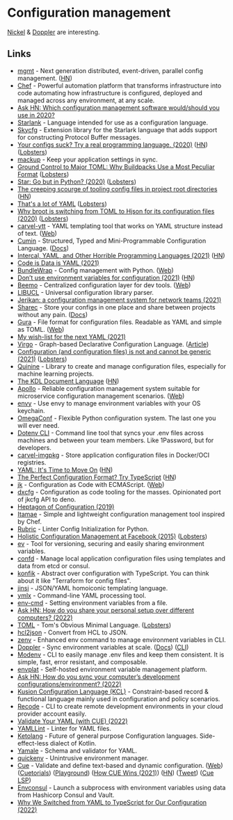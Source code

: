 # Configuration management

[Nickel](https://github.com/tweag/nickel) & [Doppler](https://www.doppler.com/) are interesting.

## Links

- [mgmt](https://github.com/purpleidea/mgmt) - Next generation distributed, event-driven, parallel config management. ([HN](https://news.ycombinator.com/item?id=25359845))
- [Chef](https://github.com/chef/chef) - Powerful automation platform that transforms infrastructure into code automating how infrastructure is configured, deployed and managed across any environment, at any scale.
- [Ask HN: Which configuration management software would/should you use in 2020?](https://news.ycombinator.com/item?id=22575007)
- [Starlank](https://github.com/bazelbuild/starlark) - Language intended for use as a configuration language.
- [Skycfg](https://github.com/stripe/skycfg) - Extension library for the Starlark language that adds support for constructing Protocol Buffer messages.
- [Your configs suck? Try a real programming language. (2020)](https://beepb00p.xyz/configs-suck.html) ([HN](https://news.ycombinator.com/item?id=22787332)) ([Lobsters](https://lobste.rs/s/qyhvhc/your_configs_suck_try_real_programming))
- [mackup](https://github.com/lra/mackup) - Keep your application settings in sync.
- [Ground Control to Major TOML: Why Buildpacks Use a Most Peculiar Format](https://blog.heroku.com/why-buildpacks-use-toml) ([Lobsters](https://lobste.rs/s/fik5bk/ground_control_major_toml_why_buildpacks))
- [Star: Go but in Python? (2020)](https://maxmcd.com/posts/star/) ([Lobsters](https://lobste.rs/s/l9kyzm/star_go_python))
- [The creeping scourge of tooling config files in project root directories](https://github.com/nodejs/tooling/issues/79) ([HN](https://news.ycombinator.com/item?id=24066748))
- [That's a lot of YAML](https://noyaml.com/) ([Lobsters](https://lobste.rs/s/6oxpe3/s_lot_yaml))
- [Why broot is switching from TOML to Hjson for its configuration files (2020)](https://dystroy.org/blog/hjson-in-broot/) ([Lobsters](https://lobste.rs/s/dn91bz/why_broot_is_switching_from_toml_hjson_for))
- [carvel-ytt](https://github.com/vmware-tanzu/carvel-ytt) - YAML templating tool that works on YAML structure instead of text. ([Web](https://carvel.dev/ytt/))
- [Cumin](https://github.com/cympfh/cumin) - Structured, Typed and Mini-Programmable Configuration Language. ([Docs](https://cympfh.cc/cumin/))
- [Intercal, YAML, and Other Horrible Programming Languages (2021)](https://blog.earthly.dev/intercal-yaml-and-other-horrible-programming-languages/) ([HN](https://news.ycombinator.com/item?id=26271582))
- [Code is Data is YAML (2021)](https://buttondown.email/hillelwayne/archive/code-is-data-is-yaml/)
- [BundleWrap](https://github.com/bundlewrap/bundlewrap) - Config management with Python. ([Web](https://bundlewrap.org/))
- [Don’t use environment variables for configuration (2021)](https://nibblestew.blogspot.com/2021/03/never-use-environment-variables-for.html) ([HN](https://news.ycombinator.com/item?id=26656952))
- [Beemo](https://github.com/beemojs/beemo) - Centralized configuration layer for dev tools. ([Web](https://beemo.dev/))
- [LIBUCL](https://github.com/vstakhov/libucl) - Universal configuration library parser.
- [Jerikan: a configuration management system for network teams (2021)](https://vincent.bernat.ch/en/blog/2021-network-jerikan-ansible)
- [Sharec](https://github.com/lamartire/sharec) - Store your configs in one place and share between projects without any pain. ([Docs](https://sharec.js.org/))
- [Gura](https://github.com/gura-conf/gura) - File format for configuration files. Readable as YAML and simple as TOML. ([Web](https://gura.netlify.app/))
- [My wish-list for the next YAML (2021)](https://drewdevault.com/2021/07/28/The-next-YAML.html)
- [Virgo](https://github.com/r2d4/virgo) - Graph-based Declarative Configuration Language. ([Article](https://matt-rickard.com/virgo-lang/))
- [Configuration (and configuration files) is not and cannot be generic (2021)](https://utcc.utoronto.ca/~cks/space/blog/programming/ConfigurationIsNotGeneric) ([Lobsters](https://lobste.rs/s/v8iqgb/configuration_configuration_files_is))
- [Quinine](https://github.com/krandiash/quinine) - Library to create and manage configuration files, especially for machine learning projects.
- [The KDL Document Language](https://kdl.dev/) ([HN](https://news.ycombinator.com/item?id=28510031))
- [Apollo](https://github.com/apolloconfig/apollo) - Reliable configuration management system suitable for microservice configuration management scenarios. ([Web](https://www.apolloconfig.com/#/))
- [envy](https://github.com/matt4biz/envy) - Use envy to manage environment variables with your OS keychain.
- [OmegaConf](https://github.com/omry/omegaconf) - Flexible Python configuration system. The last one you will ever need.
- [Dotenv CLI](https://github.com/dotenv-org/cli) - Command line tool that syncs your .env files across machines and between your team members. Like 1Password, but for developers.
- [carvel-imgpkg](https://github.com/vmware-tanzu/carvel-imgpkg) - Store application configuration files in Docker/OCI registries.
- [YAML: It's Time to Move On](https://nestedtext.org/en/latest/alternatives.html#yaml) ([HN](https://news.ycombinator.com/item?id=29220320))
- [The Perfect Configuration Format? Try TypeScript](https://reflect.run/articles/typescript-the-perfect-file-format/) ([HN](https://news.ycombinator.com/item?id=29254679))
- [jk](https://github.com/jkcfg/jk) - Configuration as Code with ECMAScript. ([Web](https://jkcfg.github.io/#/))
- [dxcfg](https://github.com/dxcfg/dxcfg) - Configuration as code tooling for the masses. Opinionated port of jkcfg API to deno.
- [Heptagon of Configuration (2019)](https://matt-rickard.com/heptagon-of-configuration/?s=09)
- [Itamae](https://github.com/itamae-kitchen/itamae) - Simple and lightweight configuration management tool inspired by Chef.
- [Rubric](https://github.com/rednafi/rubric) - Linter Config Initialization for Python.
- [Holistic Configuration Management at Facebook (2015)](https://research.facebook.com/publications/holistic-configuration-management-at-facebook/) ([Lobsters](https://lobste.rs/s/656c5t/holistic_configuration_management_at))
- [ev](https://github.com/henrycunh/ev) - Tool for versioning, securing and easily sharing environment variables.
- [confd](https://github.com/kelseyhightower/confd) - Manage local application configuration files using templates and data from etcd or consul.
- [konfik](https://github.com/konfik/konfik) - Abstract over configuration with TypeScript. You can think about it like "Terraform for config files".
- [jinsi](https://github.com/scravy/jinsi) - JSON/YAML homoiconic templating language.
- [ymlx](https://github.com/matthewadams/ymlx) - Command-line YAML processing tool.
- [env-cmd](https://github.com/toddbluhm/env-cmd) - Setting environment variables from a file.
- [Ask HN: How do you share your personal setup over different computers? (2022)](https://news.ycombinator.com/item?id=30723738)
- [TOML](https://toml.io/en/) - Tom's Obvious Minimal Language. ([Lobsters](https://lobste.rs/s/mkcjiz/toml_tom_s_obvious_minimal_language))
- [hcl2json](https://github.com/tmccombs/hcl2json) - Convert from HCL to JSON.
- [zenv](https://github.com/m-mizutani/zenv) - Enhanced env command to manage environment variables in CLI.
- [Doppler](https://www.doppler.com/) - Sync environment variables at scale. ([Docs](https://docs.doppler.com/docs)) ([CLI](https://github.com/DopplerHQ/cli))
- [Modenv](https://github.com/kurtbuilds/modenv) - CLI to easily manage .env files and keep them consistent. It is simple, fast, error resistant, and composable.
- [envplat](https://github.com/envplat/envplat) - Self-hosted environment variable management platform.
- [Ask HN: How do you sync your computer’s development configurations/environment? (2022)](https://news.ycombinator.com/item?id=31517668)
- [Kusion Configuration Language (KCL)](https://github.com/KusionStack/KCLVM) - Constraint-based record & functional language mainly used in configuration and policy scenarios.
- [Recode](https://github.com/recode-sh/cli) - CLI to create remote development environments in your cloud provider account easily.
- [Validate Your YAML (with CUE) (2022)](https://earthly.dev/blog/yaml-validate-and-lint-cue-lang/)
- [YAMLLint](https://github.com/adrienverge/yamllint) - Linter for YAML files.
- [Ketolang](https://github.com/pushtorefresh/ketolang) - Future of general purpose Сonfiguration languages. Side-effect-less dialect of Kotlin.
- [Yamale](https://github.com/23andMe/Yamale) - Schema and validator for YAML.
- [quickenv](https://github.com/untitaker/quickenv) - Unintrusive environment manager.
- [Cue](https://github.com/cue-lang/cue) - Validate and define text-based and dynamic configuration. ([Web](https://cuelang.org/)) ([Cuetorials](https://cuetorials.com/)) ([Playground](https://cuelang.org/play/)) ([How CUE Wins (2021)](https://blog.cedriccharly.com/post/20210523-how-cue-wins/)) ([HN](https://news.ycombinator.com/item?id=28915655)) ([Tweet](https://twitter.com/mattklein123/status/1508945951192363008)) ([Cue LSP](https://github.com/dagger/cuelsp))
- [Envconsul](https://github.com/hashicorp/envconsul) - Launch a subprocess with environment variables using data from Hashicorp Consul and Vault.
- [Why We Switched from YAML to TypeScript for Our Configuration (2022)](https://stellate.co/blog/moving-from-yaml-to-typescript)
